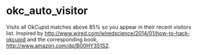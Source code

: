 okc_auto_visitor
==========

Visits all OkCupid matches above 85% so you appear in their recent visitors list. Inspired by http://www.wired.com/wiredscience/2014/01/how-to-hack-okcupid and the corresponding book, http://www.amazon.com/dp/B00HY351S2.
